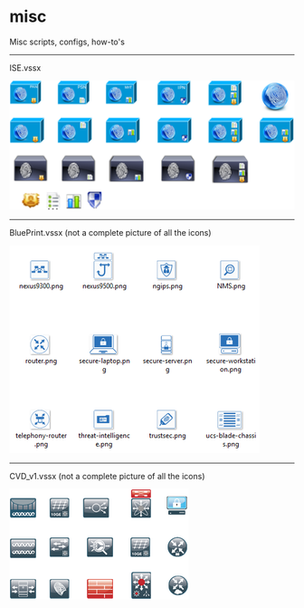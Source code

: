 # misc
Misc scripts, configs, how-to's
***
ISE.vssx

![](https://github.com/collin-clark/misc/blob/master/Cisco_ISE.png)
***
BluePrint.vssx (not a complete picture of all the icons)

![](https://github.com/collin-clark/misc/blob/master/blueprint-icons.png)
***
CVD_v1.vssx (not a complete picture of all the icons)

![](https://github.com/collin-clark/misc/blob/master/CVD_v1.png)

